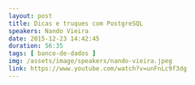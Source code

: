 ```yaml
---
layout: post
title: Dicas e truques com PostgreSQL
speakers: Nando Vieira
date: 2015-12-23 14:42:45
duration: 56:35
tags: [ banco-de-dados ]
img: /assets/image/speakers/nando-vieira.jpeg
link: https://www.youtube.com/watch?v=unFnLc9f3dg
---
```

